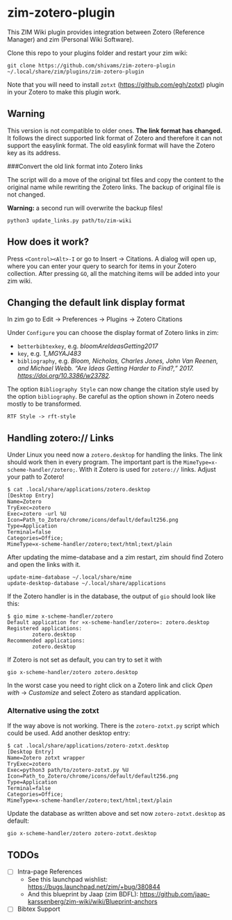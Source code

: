 zim-zotero-plugin
=================

This ZIM Wiki plugin provides integration between Zotero (Reference Manager) and zim (Personal Wiki Software).

Clone this repo to your plugins folder and restart your zim wiki:

    git clone https://github.com/shivams/zim-zotero-plugin ~/.local/share/zim/plugins/zim-zotero-plugin

Note that you will need to install `zotxt` (https://github.com/egh/zotxt) plugin in your Zotero to make this plugin work.

Warning
-------

This version is not compatible to older ones. **The link format has changed.** 
It follows the direct supported link format of Zotero and therefore it can not 
support the easylink format. The old easylink format will have the Zotero key 
as its address.

###Convert the old link format into Zotero links

The script will do a move of the original txt files and copy the content to the 
original name while rewriting the Zotero links. The backup of original file is 
not changed.

**Warning:** a second run will overwrite the backup files!

	python3 update_links.py path/to/zim-wiki

How does it work?
-----------------

Press `<Control><Alt>-I` or go to Insert -> Citations. A dialog will open up, where you can enter your query to search for items in your Zotero collection. After pressing `GO`, all the matching items will be added into your zim wiki.

Changing the default link display format
------------------------

In zim go to Edit -> Preferences -> Plugins -> Zotero Citations

Under `Configure` you can choose the display format of Zotero links in zim:

- `betterbibtexkey`, e.g. *bloomAreIdeasGetting2017*
- `key`, e.g. *1_MGYAJ483*
- `bibliography`, e.g. *Bloom, Nicholas, Charles Jones, John Van Reenen, and Michael Webb. “Are Ideas Getting Harder to Find?,” 2017. https://doi.org/10.3386/w23782.*

The option `Bibliography Style` can now change the citation style used by the 
option `bibliography`. Be careful as the option shown in Zotero needs mostly to 
be transformed.

    RTF Style -> rft-style

Handling zotero:// Links
------------------------

Under Linux you need now a `zotero.desktop` for handling the links. The link 
should work then in every program. The important part is the 
`MimeType=x-scheme-handler/zotero;`. With it Zotero is used for `zotero://` 
links. Adjust your path to Zotero!

    $ cat .local/share/applications/zotero.desktop
    [Desktop Entry]
    Name=Zotero
    TryExec=zotero
    Exec=zotero -url %U
    Icon=Path_to_Zotero/chrome/icons/default/default256.png
    Type=Application
    Terminal=false
    Categories=Office;
    MimeType=x-scheme-handler/zotero;text/html;text/plain

After updating the mime-database and a zim restart, zim should find Zotero and 
open the links with it.

    update-mime-database ~/.local/share/mime
    update-desktop-database ~/.local/share/applications

If the Zotero handler is in the database, the output of `gio` should look like 
this:

    $ gio mime x-scheme-handler/zotero
    Default application for »x-scheme-handler/zotero«: zotero.desktop
    Registered applications:
            zotero.desktop
    Recommended applications:
            zotero.desktop

If Zotero is not set as default, you can try to set it with

    gio x-scheme-handler/zotero zotero.desktop

In the worst case you need to right click on a Zotero link and click *Open 
with* -> *Customize* and select Zotero as standard application.

### Alternative using the zotxt

If the way above is not working. There is the `zotero-zotxt.py` script which 
could be used. Add another desktop entry:

    $ cat .local/share/applications/zotero-zotxt.desktop
    [Desktop Entry]
    Name=Zotero zotxt wrapper
    TryExec=zotero
    Exec=python3 path/to/zotero-zotxt.py %U
    Icon=Path_to_Zotero/chrome/icons/default/default256.png
    Type=Application
    Terminal=false
    Categories=Office;
    MimeType=x-scheme-handler/zotero;text/html;text/plain

Update the database as written above and set now `zotero-zotxt.desktop` as 
default:

    gio x-scheme-handler/zotero zotero-zotxt.desktop

TODOs
-----

- [ ] Intra-page References
  - See this launchpad wishlist: https://bugs.launchpad.net/zim/+bug/380844
  - And this blueprint by Jaap (zim BDFL): https://github.com/jaap-karssenberg/zim-wiki/wiki/Blueprint-anchors
- [ ] Bibtex Support
